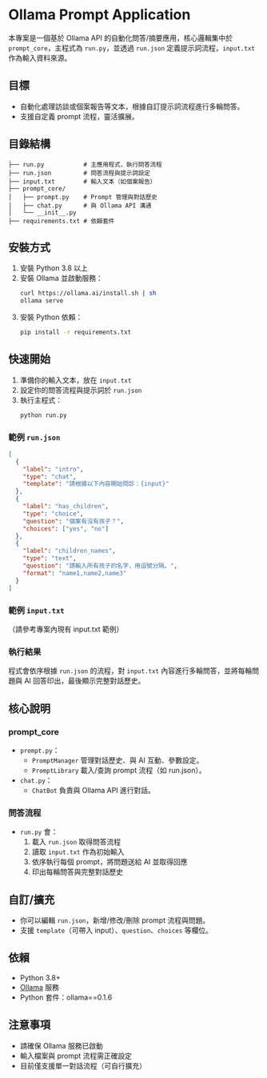 # Ollama Prompt Application

本專案是一個基於 Ollama API 的自動化問答/摘要應用，核心邏輯集中於 `prompt_core`，主程式為 `run.py`，並透過 `run.json` 定義提示詞流程，`input.txt` 作為輸入資料來源。

## 目標

- 自動化處理訪談或個案報告等文本，根據自訂提示詞流程進行多輪問答。
- 支援自定義 prompt 流程，靈活擴展。

## 目錄結構

```
├── run.py           # 主應用程式，執行問答流程
├── run.json         # 問答流程與提示詞設定
├── input.txt        # 輸入文本（如個案報告）
├── prompt_core/
│   ├── prompt.py    # Prompt 管理與對話歷史
│   ├── chat.py      # 與 Ollama API 溝通
│   └── __init__.py
├── requirements.txt # 依賴套件
```

## 安裝方式

1. 安裝 Python 3.8 以上
2. 安裝 Ollama 並啟動服務：
   ```bash
   curl https://ollama.ai/install.sh | sh
   ollama serve
   ```
3. 安裝 Python 依賴：
   ```bash
   pip install -r requirements.txt
   ```

## 快速開始

1. 準備你的輸入文本，放在 `input.txt`
2. 設定你的問答流程與提示詞於 `run.json`
3. 執行主程式：
   ```bash
   python run.py
   ```

### 範例 `run.json`

```json
[
  {
    "label": "intro",
    "type": "chat",
    "template": "請根據以下內容開始問診：{input}"
  },
  {
    "label": "has_children",
    "type": "choice",
    "question": "個案有沒有孩子？",
    "choices": ["yes", "no"]
  },
  {
    "label": "children_names",
    "type": "text",
    "question": "請輸入所有孩子的名字，用逗號分隔。",
    "format": "name1,name2,name3"
  }
]
```

### 範例 `input.txt`

（請參考專案內現有 input.txt 範例）

### 執行結果

程式會依序根據 `run.json` 的流程，對 `input.txt` 內容進行多輪問答，並將每輪問題與 AI 回答印出，最後顯示完整對話歷史。

## 核心說明

### prompt_core
- `prompt.py`：
  - `PromptManager` 管理對話歷史、與 AI 互動、參數設定。
  - `PromptLibrary` 載入/查詢 prompt 流程（如 run.json）。
- `chat.py`：
  - `ChatBot` 負責與 Ollama API 進行對話。

### 問答流程
- `run.py` 會：
  1. 載入 `run.json` 取得問答流程
  2. 讀取 `input.txt` 作為初始輸入
  3. 依序執行每個 prompt，將問題送給 AI 並取得回應
  4. 印出每輪問答與完整對話歷史

## 自訂/擴充
- 你可以編輯 `run.json`，新增/修改/刪除 prompt 流程與問題。
- 支援 `template`（可帶入 input）、`question`、`choices` 等欄位。

## 依賴
- Python 3.8+
- [Ollama](https://ollama.ai/) 服務
- Python 套件：ollama==0.1.6

## 注意事項
- 請確保 Ollama 服務已啟動
- 輸入檔案與 prompt 流程需正確設定
- 目前僅支援單一對話流程（可自行擴充） 